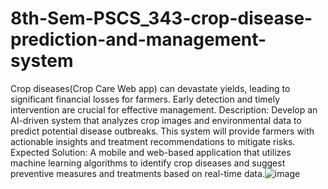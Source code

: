 # 8th-Sem-PSCS_343-crop-disease-prediction-and-management-system
Crop diseases(Crop Care Web app) can devastate yields, leading to significant financial losses for farmers. Early detection and timely intervention are crucial for effective management. Description: Develop an AI-driven system that analyzes crop images and environmental data to predict potential disease outbreaks. This system will provide farmers with actionable insights and treatment recommendations to mitigate risks. Expected Solution: A mobile and web-based application that utilizes machine learning algorithms to identify crop diseases and suggest preventive measures and treatments based on real-time data.![image](https://github.com/user-attachments/assets/a9261b30-f965-4aa0-863f-9dae0292925a)
